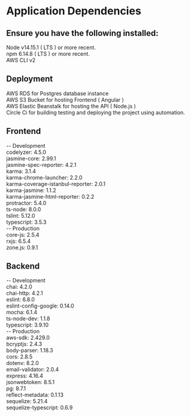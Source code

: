 # Application Dependencies

## Ensure you have the following installed:

Node v14.15.1 ( LTS ) or more recent.<br>
npm 6.14.8 ( LTS ) or more recent.<br>
AWS CLI v2<br>

## Deployment

AWS RDS for Postgres database instance<br>
AWS S3 Bucket for hosting Frontend ( Angular )<br>
AWS Elastic Beanstalk for hosting the API ( Node.js )<br>
Circle Ci for building testing and deploying the project using automation.

## Frontend

-- Development<br>
codelyzer: 4.5.0 <br>
jasmine-core: 2.99.1<br>
jasmine-spec-reporter: 4.2.1<br>
karma: 3.1.4<br>
karma-chrome-launcher: 2.2.0<br>
karma-coverage-istanbul-reporter: 2.0.1<br>
karma-jasmine: 1.1.2<br>
karma-jasmine-html-reporter: 0.2.2<br>
protractor: 5.4.0<br>
ts-node: 8.0.0<br>
tslint: 5.12.0<br>
typescript: 3.5.3<br>
-- Production<br>
core-js: 2.5.4<br>
rxjs: 6.5.4<br>
zone.js: 0.9.1<br>

## Backend

-- Development<br>
chai: 4.2.0<br>
chai-http: 4.2.1<br>
eslint: 6.8.0<br>
eslint-config-google: 0.14.0<br>
mocha: 6.1.4<br>
ts-node-dev: 1.1.8<br>
typescript: 3.9.10<br>
-- Production<br>
aws-sdk: 2.429.0<br>
bcryptjs: 2.4.3<br>
body-parser: 1.18.3<br>
cors: 2.8.5<br>
dotenv: 8.2.0<br>
email-validator: 2.0.4<br>
express: 4.16.4<br>
jsonwebtoken: 8.5.1<br>
pg: 8.7.1<br>
reflect-metadata: 0.1.13<br>
sequelize: 5.21.4<br>
sequelize-typescript: 0.6.9<br>

